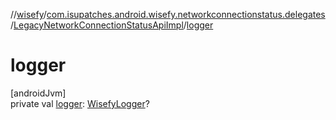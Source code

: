 //[wisefy](../../../index.md)/[com.isupatches.android.wisefy.networkconnectionstatus.delegates](../index.md)/[LegacyNetworkConnectionStatusApiImpl](index.md)/[logger](logger.md)

# logger

[androidJvm]\
private val [logger](logger.md): [WisefyLogger](../../com.isupatches.android.wisefy.logging/-wisefy-logger/index.md)?
